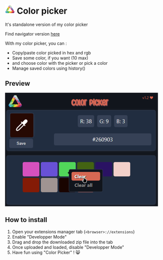 # ![1676383092268](image/README/1676383092268.png) Color picker

It's standalone version of my color picker

Find navigator version [here ](https://github.com/DevilishDante/color-picker)

With my color picker, you can :

* Copy/paste color picked in hex and rgb
* Save some color, if you want (10 max)
* and choose color with the picker or pick a color
* Manage saved colors using history()

## Preview

![1676774236271](image/README/1676774236271.png)

## How to install

1) Open your extensions manager tab (`<browser>://extensions`)
2) Enable "Developper Mode"
3) Drag and drop the downloaded zip file into the tab
4) Once uploaded and loaded, disable "Developper Mode"
5) Have fun using "Color Picker" ! 😸
